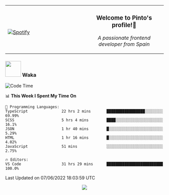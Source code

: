 <table width="100%" align="center"> 
  <tr>
  <td width="50%">
      
&nbsp; <br> [![Spotify](https://novatorem-zeta-rust.vercel.app/api/spotify)](https://open.spotify.com/user/novatorem-zeta-rust)

  </td>
  <td width="50%">
    <h3 align="center">Welcome to Pinto's profile!👋</h3>
    <p align="center"><em>A passionate frontend developer from Spain</em></p>
  </td>
  </table>

### <img src="https://media.giphy.com/media/VgCDAzcKvsR6OM0uWg/giphy.gif" width="50"> Waka

  <!--START_SECTION:waka-->
![Code Time](http://img.shields.io/badge/Code%20Time-489%20hrs%2012%20mins-blue)

📊 **This Week I Spent My Time On** 

```text
💬 Programming Languages: 
TypeScript               22 hrs 2 mins       █████████████████░░░░░░░░   69.99% 
SCSS                     5 hrs 4 mins        ████░░░░░░░░░░░░░░░░░░░░░   16.1% 
JSON                     1 hr 40 mins        █░░░░░░░░░░░░░░░░░░░░░░░░   5.29% 
HTML                     1 hr 16 mins        █░░░░░░░░░░░░░░░░░░░░░░░░   4.02% 
JavaScript               51 mins             ░░░░░░░░░░░░░░░░░░░░░░░░░   2.75%

🔥 Editors: 
VS Code                  31 hrs 29 mins      █████████████████████████   100.0%

```


 Last Updated on 07/06/2022 18:03:59 UTC
<!--END_SECTION:waka-->

<div align="center">
<img src="https://github-readme-stats-gilt-tau.vercel.app/api/top-langs/?username=pinto-hub&layout=compact&theme=dracula" />
</div>
